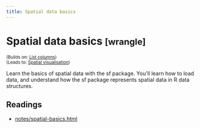 ```yaml
---
title: Spatial data basics
---
```


<!-- Generated automatically from spatial-basics.yml. Do not edit by hand -->

# Spatial data basics <small class='wrangle'>[wrangle]</small>
<small>(Builds on: [List columns](list-cols.md))</small>  
<small>(Leads to: [Spatial visualisation](spatial-vis.md))</small>

Learn the basics of spatial data with the sf package. You'll learn how
to load data, and understand how the sf package represents spatial data
in R data structures.

## Readings

  * [notes/spatial-basics.html](notes/spatial-basics.html)



